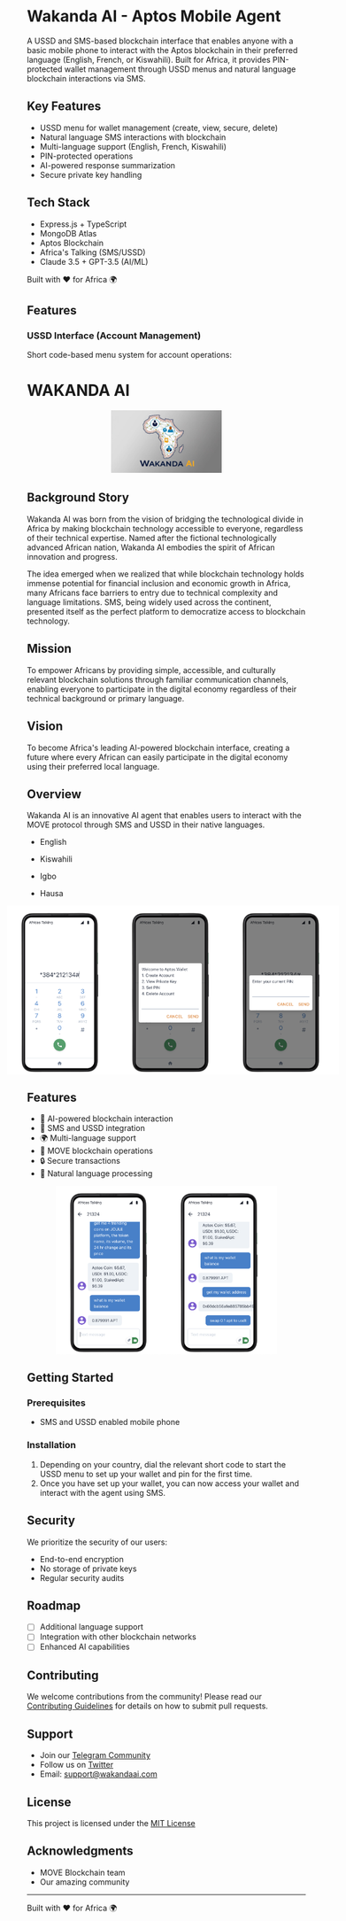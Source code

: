 # Wakanda AI - Aptos Mobile Agent

A USSD and SMS-based blockchain interface that enables anyone with a basic mobile phone to interact with the Aptos blockchain in their preferred language (English, French, or Kiswahili). Built for Africa, it provides PIN-protected wallet management through USSD menus and natural language blockchain interactions via SMS.

## Key Features

- USSD menu for wallet management (create, view, secure, delete)
- Natural language SMS interactions with blockchain
- Multi-language support (English, French, Kiswahili)
- PIN-protected operations
- AI-powered response summarization
- Secure private key handling

## Tech Stack

- Express.js + TypeScript
- MongoDB Atlas
- Aptos Blockchain
- Africa's Talking (SMS/USSD)
- Claude 3.5 + GPT-3.5 (AI/ML)

Built with ❤️ for Africa 🌍

## Features

### USSD Interface (Account Management)

Short code-based menu system for account operations:

# WAKANDA AI

<p align="center">
  <img src="./src//assets/logo.jpg" alt="Wakanda AI Logo" width="200"/>
</p>

## Background Story

Wakanda AI was born from the vision of bridging the technological divide in Africa by making blockchain technology accessible to everyone, regardless of their technical expertise. Named after the fictional technologically advanced African nation, Wakanda AI embodies the spirit of African innovation and progress.

The idea emerged when we realized that while blockchain technology holds immense potential for financial inclusion and economic growth in Africa, many Africans face barriers to entry due to technical complexity and language limitations. SMS, being widely used across the continent, presented itself as the perfect platform to democratize access to blockchain technology.

## Mission

To empower Africans by providing simple, accessible, and culturally relevant blockchain solutions through familiar communication channels, enabling everyone to participate in the digital economy regardless of their technical background or primary language.

## Vision

To become Africa's leading AI-powered blockchain interface, creating a future where every African can easily participate in the digital economy using their preferred local language.

## Overview

Wakanda AI is an innovative AI agent that enables users to interact with the MOVE protocol through SMS and USSD in their native languages.

- English
- Kiswahili
- Igbo
- Hausa

    <p align="center" style="display: flex; justify-content: center; align-items: center;">
    <img src="./src//assets/wak1.png" alt="Wakanda AI Logo" width="200"/>
    <img src="./src//assets/wak2.png" alt="Wakanda AI Logo" width="200"/>
    <img src="./src//assets/wak3.png" alt="Wakanda AI Logo" width="200"/>

</p>

## Features

- 🤖 AI-powered blockchain interaction
- 📱 SMS and USSD integration
- 🌍 Multi-language support
- 💼 MOVE blockchain operations
- 🔒 Secure transactions
- 💬 Natural language processing

 <p align="center" style="display: flex; justify-content: center; align-items: center;">
    <img src="./src//assets/wak4.png" alt="Wakanda AI Logo" width="200"/>
    <img src="./src//assets/wak5.png" alt="Wakanda AI Logo" width="200"/>
</p>

## Getting Started

### Prerequisites

- SMS and USSD enabled mobile phone

### Installation

1. Depending on your country, dial the relevant short code to start the USSD menu to set up your wallet and pin for the first time.
2. Once you have set up your wallet, you can now access your wallet and interact with the agent using SMS.

## Security

We prioritize the security of our users:

- End-to-end encryption
- No storage of private keys
- Regular security audits

## Roadmap

- [ ] Additional language support
- [ ] Integration with other blockchain networks
- [ ] Enhanced AI capabilities

## Contributing

We welcome contributions from the community! Please read our [Contributing Guidelines](CONTRIBUTING.md) for details on how to submit pull requests.

## Support

- Join our [Telegram Community](link)
- Follow us on [Twitter](link)
- Email: support@wakandaai.com

## License

This project is licensed under the [MIT License](LICENSE)

## Acknowledgments

- MOVE Blockchain team
- Our amazing community

---

Built with ❤️ for Africa 🌍
